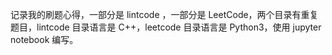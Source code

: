 记录我的刷题心得，一部分是 lintcode ，一部分是 LeetCode，两个目录有重复题目，lintcode 目录语言是 C++，leetcode 目录语言是 Python3，使用 jupyter notebook 编写。
